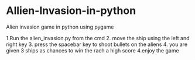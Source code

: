 # Allien-Invasion-in-python
Alien invasion game in python using pygame





1.Run the alien_invasion.py from the cmd 
2. move the ship using the left and right key
3. press the spacebar key to shoot bullets on the aliens
4. you are given 3 ships as chances to win the rach a high score 
4.enjoy the game
